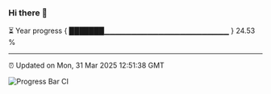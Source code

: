 ### Hi there 👋

⏳ Year progress { ███████▁▁▁▁▁▁▁▁▁▁▁▁▁▁▁▁▁▁▁▁▁▁▁ } 24.53 %

---

⏰ Updated on Mon, 31 Mar 2025 12:51:38 GMT

![Progress Bar CI](https://github.com/DhruviPatel157/GitHub-Actions-Demo/workflows/Progress%20Bar%20CI/badge.svg)
